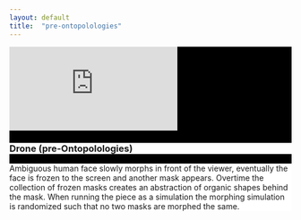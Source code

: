 ```yaml
---
layout: default
title:  "pre-ontopolologies"
---
```


<div class="row justify-center" style="background-color: #000;">
  <div class="right">
    <div class="row">
        <!-- 16:9 aspect ratio -->
        <div class="embed-responsive embed-responsive-16by9">
          <iframe src="https://player.vimeo.com/video/304935367" frameborder="0" allow="autoplay; fullscreen" allowfullscreen></iframe>
        </div>
    </div>
    <h3 style="background-color: #fff">Drone (pre-Ontopolologies)</h3>
    <p style="background-color: #fff; text-align:left">Ambiguous human face slowly morphs in front of the viewer, eventually the face is frozen to the screen and another mask appears. Overtime the collection of frozen masks creates an abstraction of organic shapes behind the mask. When running the piece as a simulation the morphing simulation is randomized such that no two masks are morphed the same.</p>
  </div>
</div>
